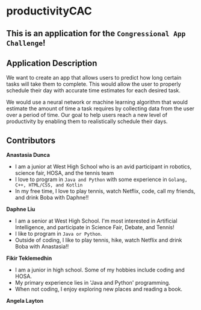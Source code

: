 # productivityCAC

## This is an application for the `Congressional App Challenge`!

## Application Description

We want to create an app that allows users to predict how long certain tasks will take them to complete. This would allow the user to properly schedule their day with accurate time estimates for each desired task.

We would use a neural network or machine learning algorithm that would
estimate the amount of time a task requires by collecting data from the user over a period of time. Our goal to help users reach a new level of productivity by enabling them to realistically schedule their days.

## Contributors

**Anastasia Dunca**
* I am a junior at West High School who is an avid participant in robotics, science fair, HOSA, and the tennis team
* I love to program in `Java and Python` with some experience in `Golang, C++, HTML/CSS, and Kotlin`
* In my free time, I love to play tennis, watch Netflix, code, call my friends, and drink Boba with Daphne!!

**Daphne Liu**
* I am a senior at West High School. I'm most interested in Artificial Intelligence, and participate in Science Fair, Debate, and Tennis!
* I like to program in `Java or Python`.
* Outside of coding, I like to play tennis, hike, watch Netflix and drink Boba with Anastasia!!

**Fikir Teklemedhin**
* I am a junior in high school. Some of my hobbies include coding and HOSA.
* My primary experience lies in 'Java and Python' programming.
* When not coding, I enjoy exploring new places and reading a book.

**Angela Layton**
